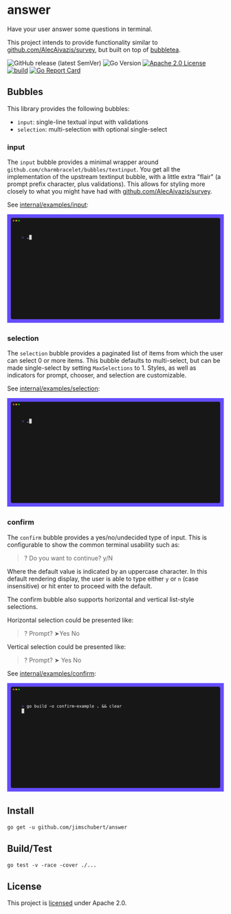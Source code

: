 # answer

Have your user answer some questions in terminal.

This project intends to provide functionality similar to [github.com/AlecAivazis/survey](https://github.com/AlecAivazis/survey), but built on top of [bubbletea](https://github.com/charmbracelet/bubbletea).

![GitHub release (latest SemVer)](https://img.shields.io/github/v/release/jimschubert/answer?color=blue&sort=semver)
![Go Version](https://img.shields.io/github/go-mod/go-version/jimschubert/answer)
[![Apache 2.0 License](https://img.shields.io/badge/License-Apache%202.0-blue)](./LICENSE)  
[![build](https://github.com/jimschubert/answer/actions/workflows/build.yml/badge.svg)](https://github.com/jimschubert/answer/actions/workflows/build.yml)
[![Go Report Card](https://goreportcard.com/badge/github.com/jimschubert/answer)](https://goreportcard.com/report/github.com/jimschubert/answer)

## Bubbles

This library provides the following bubbles:

* `input`: single-line textual input with validations
* `selection`: multi-selection with optional single-select

### input

The `input` bubble provides a minimal wrapper around `github.com/charmbracelet/bubbles/textinput`. You get all the implementation
of the upstream textinput bubble, with a little extra "flair" (a prompt prefix character, plus validations). This allows for styling
more closely to what you might have had with [github.com/AlecAivazis/survey](https://github.com/AlecAivazis/survey).

See [internal/examples/input](internal/examples/input):

![](internal/examples/input/input.gif)

### selection

The `selection` bubble provides a paginated list of items from which the user can select 0 or more items. This bubble defaults
to multi-select, but can be made single-select by setting `MaxSelections` to 1. Styles, as well as indicators for prompt,
chooser, and selection are customizable.

See [internal/examples/selection](internal/examples/selection):

![](internal/examples/selection/selection.gif)

### confirm

The `confirm` bubble provides a yes/no/undecided type of input. This is configurable to show the common terminal usability such as:

> ? Do you want to continue? y/N

Where the default value is indicated by an uppercase character. In this default rendering display, the user is able to 
type either `y` or `n` (case insensitive) or hit enter to proceed with the default.

The confirm bubble also supports horizontal and vertical list-style selections.

Horizontal selection could be presented like:

> ? Prompt? ➤Yes  No

Vertical selection could be presented like:

> ? Prompt?
> ➤ Yes
>   No

See [internal/examples/confirm](internal/examples/confirm):

![](internal/examples/confirm/confirm.gif)

## Install

```
go get -u github.com/jimschubert/answer
```

## Build/Test

```shell
go test -v -race -cover ./...
```

## License

This project is [licensed](./LICENSE) under Apache 2.0.
